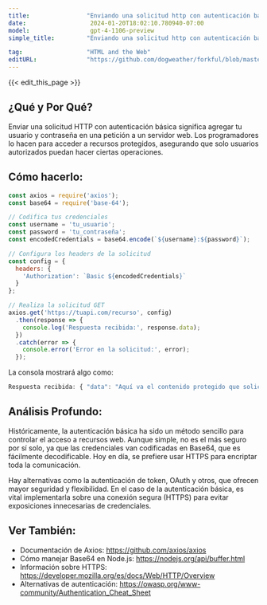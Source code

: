 ```yaml
---
title:                "Enviando una solicitud http con autenticación básica"
date:                  2024-01-20T18:02:10.780940-07:00
model:                 gpt-4-1106-preview
simple_title:         "Enviando una solicitud http con autenticación básica"

tag:                  "HTML and the Web"
editURL:              "https://github.com/dogweather/forkful/blob/master/content/es/javascript/sending-an-http-request-with-basic-authentication.md"
---
```


{{< edit_this_page >}}

## ¿Qué y Por Qué?

Enviar una solicitud HTTP con autenticación básica significa agregar tu usuario y contraseña en una petición a un servidor web. Los programadores lo hacen para acceder a recursos protegidos, asegurando que solo usuarios autorizados puedan hacer ciertas operaciones.

## Cómo hacerlo:

```Javascript
const axios = require('axios');
const base64 = require('base-64');

// Codifica tus credenciales
const username = 'tu_usuario';
const password = 'tu_contraseña';
const encodedCredentials = base64.encode(`${username}:${password}`);

// Configura los headers de la solicitud
const config = {
  headers: {
    'Authorization': `Basic ${encodedCredentials}`
  }
};

// Realiza la solicitud GET
axios.get('https://tuapi.com/recurso', config)
  .then(response => {
    console.log('Respuesta recibida:', response.data);
  })
  .catch(error => {
    console.error('Error en la solicitud:', error);
  });
```

La consola mostrará algo como:

```Javascript
Respuesta recibida: { "data": "Aquí va el contenido protegido que solicitaste..." }
```

## Análisis Profundo:

Históricamente, la autenticación básica ha sido un método sencillo para controlar el acceso a recursos web. Aunque simple, no es el más seguro por sí solo, ya que las credenciales van codificadas en Base64, que es fácilmente decodificable. Hoy en día, se prefiere usar HTTPS para encriptar toda la comunicación. 

Hay alternativas como la autenticación de token, OAuth y otros, que ofrecen mayor seguridad y flexibilidad. En el caso de la autenticación básica, es vital implementarla sobre una conexión segura (HTTPS) para evitar exposiciones innecesarias de credenciales.

## Ver También:

- Documentación de Axios: https://github.com/axios/axios
- Cómo manejar Base64 en Node.js: https://nodejs.org/api/buffer.html
- Información sobre HTTPS: https://developer.mozilla.org/es/docs/Web/HTTP/Overview
- Alternativas de autenticación: https://owasp.org/www-community/Authentication_Cheat_Sheet
